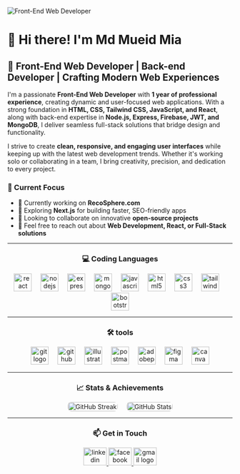 ![Front-End Web Developer](https://scontent.fjsr17-1.fna.fbcdn.net/v/t39.30808-6/471546819_2584270808435736_2274969574795758737_n.jpg?_nc_cat=104&ccb=1-7&_nc_sid=127cfc&_nc_eui2=AeHOm5p-MKE5j2CmmrDaR_pAzeXXOmEilbfN5dc6YSKVt1I4tkCDXXsG_DpQtWPCI2cdI4aylJJOasVHOWjv2Ru_&_nc_ohc=KetbI32Pxf8Q7kNvgFhJNeS&_nc_zt=23&_nc_ht=scontent.fjsr17-1.fna&_nc_gid=AV0VahabEpAEoPVqfYvgPY6&oh=00_AYAbuIVgSYYf_i3PJ7U-bYTfwQ5QD_H_g58opjWb5s3jjA&oe=67A53F64)


# 👋 Hi there! I'm **Md Mueid Mia**  
## 🚀 Front-End Web Developer | Back-end Developer | Crafting Modern Web Experiences  

I'm a passionate **Front-End Web Developer** with **1 year of professional experience**, creating dynamic and user-focused web applications. With a strong foundation in **HTML, CSS, Tailwind CSS, JavaScript, and React**, along with back-end expertise in **Node.js, Express, Firebase, JWT, and MongoDB**, I deliver seamless full-stack solutions that bridge design and functionality.  

I strive to create **clean, responsive, and engaging user interfaces** while keeping up with the latest web development trends. Whether it's working solo or collaborating in a team, I bring creativity, precision, and dedication to every project.  

### **🌟 Current Focus**  
- 🔭 Currently working on **RecoSphere.com**  
- 🌱 Exploring **Next.js** for building faster, SEO-friendly apps  
- 👯 Looking to collaborate on innovative **open-source projects**  
- 💬 Feel free to reach out about **Web Development, React, or Full-Stack solutions**  

---

<h3 align="center">💻 Coding Languages</h3>

<div align="center">
  <img src="https://cdn.jsdelivr.net/gh/devicons/devicon/icons/react/react-original.svg" height="40" alt="react logo" />
  <img width="12" />
  <img src="https://cdn.jsdelivr.net/gh/devicons/devicon/icons/nodejs/nodejs-original.svg" height="40" alt="nodejs logo" />
  <img width="12" />
  <img src="https://cdn.jsdelivr.net/gh/devicons/devicon/icons/express/express-original.svg" height="40" alt="express logo" />
  <img width="12" />
  <img src="https://cdn.jsdelivr.net/gh/devicons/devicon/icons/mongodb/mongodb-original.svg" height="40" alt="mongodb logo" />
  <img width="12" />
  <img src="https://cdn.jsdelivr.net/gh/devicons/devicon/icons/javascript/javascript-original.svg" height="40" alt="javascript logo" />
  <img width="12" />
  <img src="https://cdn.jsdelivr.net/gh/devicons/devicon/icons/html5/html5-original.svg" height="40" alt="html5 logo" />
  <img width="12" />
  <img src="https://cdn.jsdelivr.net/gh/devicons/devicon/icons/css3/css3-original.svg" height="40" alt="css3 logo" />
  <img width="12" />
  <img src="https://cdn.jsdelivr.net/gh/devicons/devicon/icons/tailwindcss/tailwindcss-original-wordmark.svg" height="40" alt="tailwindcss logo" />
  <img width="12" />
  <img src="https://cdn.jsdelivr.net/gh/devicons/devicon/icons/bootstrap/bootstrap-original.svg" height="40" alt="bootstrap logo" />
</div>

---

<h3 align="center">🛠 tools</h3>

<div align="center">
  <img src="https://cdn.jsdelivr.net/gh/devicons/devicon/icons/git/git-original.svg" height="40" alt="git logo" />
  <img width="12" />
  <img src="https://cdn.jsdelivr.net/gh/devicons/devicon/icons/github/github-original.svg" height="40" alt="github logo" />
  <img width="12" />
  <img src="https://cdn.jsdelivr.net/gh/devicons/devicon/icons/illustrator/illustrator-plain.svg" height="40" alt="illustrator logo" />
  <img width="12" />
  <img src="https://skillicons.dev/icons?i=postman" height="40" alt="postman logo" />
  <img width="12" />
  <img src="https://skillicons.dev/icons?i=ps" height="40" alt="adobephotoshop logo" />
  <img width="12" />
  <img src="https://skillicons.dev/icons?i=figma" height="40" alt="figma logo" />
  <img width="12" />
  <img src="https://cdn.simpleicons.org/canva/00C4CC" height="40" alt="canva logo" />
</div>

---

### <h3 align="center">📈 Stats & Achievements</h3>

<div style="display: flex; justify-content: center; align-items: center; gap: 20px; width: 100%;">
  <a href="https://git.io/streak-stats" style="display: block;">
    <img src="https://streak-stats.demolab.com/?user=Md-Mueid-Mia&theme=radical" alt="GitHub Streak" style="width: 100%; max-width: 300px; border-radius: 8px;">
  </a>
  <a href="https://github.com/anuraghazra/github-readme-stats" style="display: block;">
    <img src="https://github-readme-stats.vercel.app/api?username=Md-Mueid-Mia&show_icons=true&theme=radical" alt="GitHub Stats" style="width: 100%; max-width: 300px; border-radius: 8px;">
  </a>
</div>






---

### <h3 align="center">📫 Get in Touch</h3>

<div align="center">
  <a href="https://www.linkedin.com/in/md-mueid-mia" target="_blank">
    <img src="https://raw.githubusercontent.com/maurodesouza/profile-readme-generator/master/src/assets/icons/social/linkedin/default.svg" width="52" height="40" alt="linkedin logo" />
  </a>
  <a href="https://www.facebook.com/mdmueidmia" target="_blank">
    <img src="https://raw.githubusercontent.com/maurodesouza/profile-readme-generator/master/src/assets/icons/social/facebook/default.svg" width="52" height="40" alt="facebook logo" />
  </a>
  <a href="mdmueidmia@gmail.com" target="_blank">
    <img src="https://raw.githubusercontent.com/maurodesouza/profile-readme-generator/master/src/assets/icons/social/gmail/default.svg" width="52" height="40" alt="gmail logo" />
  </a>
</div>
